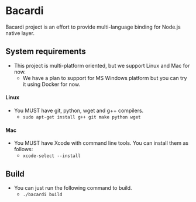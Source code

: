 Bacardi
=======

Bacardi project is an effort to provide multi-language binding for Node.js
native layer.

## System requirements
- This project is multi-platform oriented, but we support Linux and Mac for now.
  - We have a plan to support for MS Windows platform but you can try it using
    Docker for now.
#### Linux
- You MUST have git, python, wget and g++ compilers.
  - ```sudo apt-get install g++ git make python wget```
#### Mac
- You MUST have Xcode with command line tools. You can install them as follows:
  - ```xcode-select --install```

## Build
- You can just run the following command to build.
  - ```./bacardi build```
